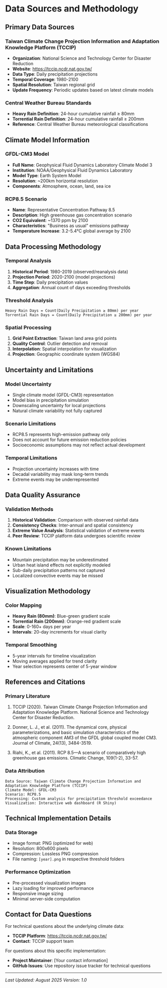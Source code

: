 # Data Sources and Methodology

## Primary Data Sources

### Taiwan Climate Change Projection Information and Adaptation Knowledge Platform (TCCIP)
- **Organization**: National Science and Technology Center for Disaster Reduction
- **Website**: https://tccip.ncdr.nat.gov.tw/
- **Data Type**: Daily precipitation projections
- **Temporal Coverage**: 1980-2100
- **Spatial Resolution**: Taiwan regional grid
- **Update Frequency**: Periodic updates based on latest climate models

### Central Weather Bureau Standards
- **Heavy Rain Definition**: 24-hour cumulative rainfall ≥ 80mm
- **Torrential Rain Definition**: 24-hour cumulative rainfall ≥ 200mm
- **Reference**: Central Weather Bureau meteorological classifications

## Climate Model Information

### GFDL-CM3 Model
- **Full Name**: Geophysical Fluid Dynamics Laboratory Climate Model 3
- **Institution**: NOAA/Geophysical Fluid Dynamics Laboratory
- **Model Type**: Earth System Model
- **Resolution**: ~200km horizontal resolution
- **Components**: Atmosphere, ocean, land, sea ice

### RCP8.5 Scenario
- **Name**: Representative Concentration Pathway 8.5
- **Description**: High greenhouse gas concentration scenario
- **CO2 Equivalent**: ~1370 ppm by 2100
- **Characteristics**: "Business as usual" emissions pathway
- **Temperature Increase**: 3.2-5.4°C global average by 2100

## Data Processing Methodology

### Temporal Analysis
1. **Historical Period**: 1980-2019 (observed/reanalysis data)
2. **Projection Period**: 2020-2100 (model projections)
3. **Time Step**: Daily precipitation values
4. **Aggregation**: Annual count of days exceeding thresholds

### Threshold Analysis
```
Heavy Rain Days = Count(Daily Precipitation ≥ 80mm) per year
Torrential Rain Days = Count(Daily Precipitation ≥ 200mm) per year
```

### Spatial Processing
1. **Grid Point Extraction**: Taiwan land area grid points
2. **Quality Control**: Outlier detection and removal
3. **Interpolation**: Spatial interpolation for visualization
4. **Projection**: Geographic coordinate system (WGS84)

## Uncertainty and Limitations

### Model Uncertainty
- Single climate model (GFDL-CM3) representation
- Model bias in precipitation simulation
- Downscaling uncertainty for local projections
- Natural climate variability not fully captured

### Scenario Limitations
- RCP8.5 represents high-emission pathway only
- Does not account for future emission reduction policies
- Socioeconomic assumptions may not reflect actual development

### Temporal Limitations
- Projection uncertainty increases with time
- Decadal variability may mask long-term trends
- Extreme events may be underrepresented

## Data Quality Assurance

### Validation Methods
1. **Historical Validation**: Comparison with observed rainfall data
2. **Consistency Checks**: Inter-annual and spatial consistency
3. **Extreme Value Analysis**: Statistical validation of extreme events
4. **Peer Review**: TCCIP platform data undergoes scientific review

### Known Limitations
- Mountain precipitation may be underestimated
- Urban heat island effects not explicitly modeled
- Sub-daily precipitation patterns not captured
- Localized convective events may be missed

## Visualization Methodology

### Color Mapping
- **Heavy Rain (80mm)**: Blue-green gradient scale
- **Torrential Rain (200mm)**: Orange-red gradient scale
- **Scale**: 0-160+ days per year
- **Intervals**: 20-day increments for visual clarity

### Temporal Smoothing
- 5-year intervals for timeline visualization
- Moving averages applied for trend clarity
- Year selection represents center of 5-year window

## References and Citations

### Primary Literature
1. TCCIP (2020). Taiwan Climate Change Projection Information and Adaptation Knowledge Platform. National Science and Technology Center for Disaster Reduction.

2. Donner, L. J., et al. (2011). The dynamical core, physical parameterizations, and basic simulation characteristics of the atmospheric component AM3 of the GFDL global coupled model CM3. Journal of Climate, 24(13), 3484-3519.

3. Riahi, K., et al. (2011). RCP 8.5—A scenario of comparatively high greenhouse gas emissions. Climatic Change, 109(1-2), 33-57.

### Data Attribution
```
Data Source: Taiwan Climate Change Projection Information and Adaptation Knowledge Platform (TCCIP)
Climate Model: GFDL-CM3
Scenario: RCP8.5
Processing: Custom analysis for precipitation threshold exceedance
Visualization: Interactive web dashboard (R Shiny)
```

## Technical Implementation Details

### Data Storage
- Image format: PNG (optimized for web)
- Resolution: 800x600 pixels
- Compression: Lossless PNG compression
- File naming: `[year].png` in respective threshold folders

### Performance Optimization
- Pre-processed visualization images
- Lazy loading for improved performance
- Responsive image sizing
- Minimal server-side computation

## Contact for Data Questions

For technical questions about the underlying climate data:
- **TCCIP Platform**: https://tccip.ncdr.nat.gov.tw/
- **Contact**: TCCIP support team

For questions about this specific implementation:
- **Project Maintainer**: [Your contact information]
- **GitHub Issues**: Use repository issue tracker for technical questions

---

*Last Updated: August 2025*
*Version: 1.0*
